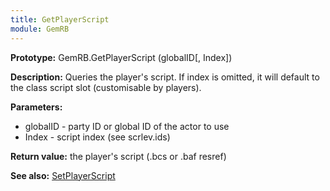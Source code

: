 ```yaml
---
title: GetPlayerScript
module: GemRB
---
```


**Prototype:** GemRB.GetPlayerScript (globalID[, Index])

**Description:** Queries the player's script. If index is omitted, it will 
default to the class script slot (customisable by players).

**Parameters:**
  * globalID - party ID or global ID of the actor to use
  * Index - script index (see scrlev.ids)

**Return value:** the player's script (.bcs or .baf resref)

**See also:** [SetPlayerScript](SetPlayerScript.md)

